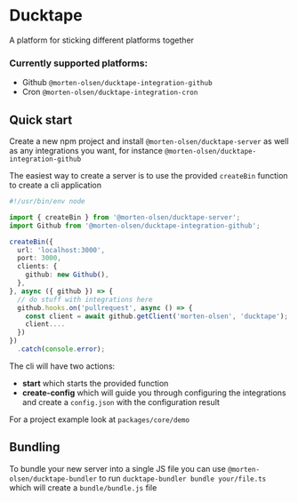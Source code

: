# Ducktape

A platform for sticking different platforms together

### Currently supported platforms:

* Github `@morten-olsen/ducktape-integration-github`
* Cron `@morten-olsen/ducktape-integration-cron`

## Quick start

Create a new npm project and install `@morten-olsen/ducktape-server` as well as any integrations you want, for instance `@morten-olsen/ducktape-integration-github`

The easiest way to create a server is to use the provided `createBin` function to create a cli application

```typescript
#!/usr/bin/env node

import { createBin } from '@morten-olsen/ducktape-server';
import Github from '@morten-olsen/ducktape-integration-github';

createBin({
  url: 'localhost:3000',
  port: 3000,
  clients: {
    github: new Github(),
  },
}, async ({ github }) => {
  // do stuff with integrations here
  github.hooks.on('pullrequest', async () => {
    const client = await github.getClient('morten-olsen', 'ducktape');
    client....
  })
})
  .catch(console.error);
```

The cli will have two actions:

* **start** which starts the provided function
* **create-config** which will guide you through configuring the integrations and create a `config.json` with the configuration result

For a project example look at `packages/core/demo`

## Bundling

To bundle your new server into a single JS file you can use `@morten-olsen/ducktape-bundler` to run `ducktape-bundler bundle your/file.ts` which will create a `bundle/bundle.js` file
